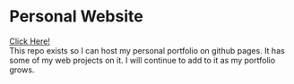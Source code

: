 # Personal Website
[Click Here!](https://phinziegler.github.io/Personal-Website/)
<br>
This repo exists so I can host my personal portfolio on github pages. It has some of my web projects on it. I will continue to add to it as my portfolio grows.
